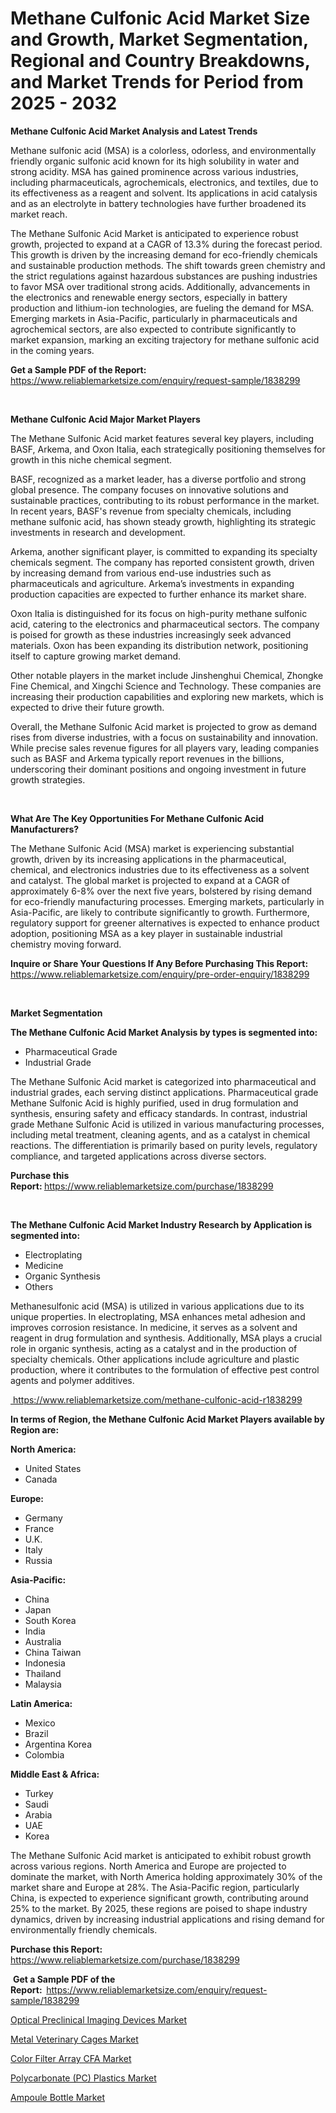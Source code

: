 <p><h1>Methane Culfonic Acid Market Size and Growth, Market Segmentation, Regional and Country Breakdowns, and Market Trends for Period from 2025 -  2032</h1></p><p><strong>Methane Culfonic Acid Market Analysis and Latest Trends</strong></p>
<p><p>Methane sulfonic acid (MSA) is a colorless, odorless, and environmentally friendly organic sulfonic acid known for its high solubility in water and strong acidity. MSA has gained prominence across various industries, including pharmaceuticals, agrochemicals, electronics, and textiles, due to its effectiveness as a reagent and solvent. Its applications in acid catalysis and as an electrolyte in battery technologies have further broadened its market reach.</p><p>The Methane Sulfonic Acid Market is anticipated to experience robust growth, projected to expand at a CAGR of 13.3% during the forecast period. This growth is driven by the increasing demand for eco-friendly chemicals and sustainable production methods. The shift towards green chemistry and the strict regulations against hazardous substances are pushing industries to favor MSA over traditional strong acids. Additionally, advancements in the electronics and renewable energy sectors, especially in battery production and lithium-ion technologies, are fueling the demand for MSA. Emerging markets in Asia-Pacific, particularly in pharmaceuticals and agrochemical sectors, are also expected to contribute significantly to market expansion, marking an exciting trajectory for methane sulfonic acid in the coming years.</p></p>
<p><strong>Get a Sample PDF of the Report:&nbsp;</strong> <a href="https://www.reliablemarketsize.com/enquiry/request-sample/1838299?utm_campaign=1991&utm_medium=2&utm_source=Github&utm_content=ia&utm_term=03022025&utm_id=methane-culfonic-acid">https://www.reliablemarketsize.com/enquiry/request-sample/1838299</a></p>
<p>&nbsp;</p>
<p><strong>Methane Culfonic Acid Major Market Players</strong></p>
<p><p>The Methane Sulfonic Acid market features several key players, including BASF, Arkema, and Oxon Italia, each strategically positioning themselves for growth in this niche chemical segment. </p><p>BASF, recognized as a market leader, has a diverse portfolio and strong global presence. The company focuses on innovative solutions and sustainable practices, contributing to its robust performance in the market. In recent years, BASF's revenue from specialty chemicals, including methane sulfonic acid, has shown steady growth, highlighting its strategic investments in research and development.</p><p>Arkema, another significant player, is committed to expanding its specialty chemicals segment. The company has reported consistent growth, driven by increasing demand from various end-use industries such as pharmaceuticals and agriculture. Arkema’s investments in expanding production capacities are expected to further enhance its market share.</p><p>Oxon Italia is distinguished for its focus on high-purity methane sulfonic acid, catering to the electronics and pharmaceutical sectors. The company is poised for growth as these industries increasingly seek advanced materials. Oxon has been expanding its distribution network, positioning itself to capture growing market demand.</p><p>Other notable players in the market include Jinshenghui Chemical, Zhongke Fine Chemical, and Xingchi Science and Technology. These companies are increasing their production capabilities and exploring new markets, which is expected to drive their future growth.</p><p>Overall, the Methane Sulfonic Acid market is projected to grow as demand rises from diverse industries, with a focus on sustainability and innovation. While precise sales revenue figures for all players vary, leading companies such as BASF and Arkema typically report revenues in the billions, underscoring their dominant positions and ongoing investment in future growth strategies.</p></p>
<p>&nbsp;</p>
<p><strong>What Are The Key Opportunities For Methane Culfonic Acid Manufacturers?</strong></p>
<p><p>The Methane Sulfonic Acid (MSA) market is experiencing substantial growth, driven by its increasing applications in the pharmaceutical, chemical, and electronics industries due to its effectiveness as a solvent and catalyst. The global market is projected to expand at a CAGR of approximately 6-8% over the next five years, bolstered by rising demand for eco-friendly manufacturing processes. Emerging markets, particularly in Asia-Pacific, are likely to contribute significantly to growth. Furthermore, regulatory support for greener alternatives is expected to enhance product adoption, positioning MSA as a key player in sustainable industrial chemistry moving forward.</p></p>
<p><strong>Inquire or Share Your Questions If Any Before Purchasing This Report:</strong> <a href="https://www.reliablemarketsize.com/enquiry/pre-order-enquiry/1838299?utm_campaign=1991&utm_medium=2&utm_source=Github&utm_content=ia&utm_term=03022025&utm_id=methane-culfonic-acid">https://www.reliablemarketsize.com/enquiry/pre-order-enquiry/1838299</a></p>
<p>&nbsp;</p>
<p><strong>Market Segmentation</strong></p>
<p><strong>The Methane Culfonic Acid Market Analysis by types is segmented into:</strong></p>
<p><ul><li>Pharmaceutical Grade</li><li>Industrial Grade</li></ul></p>
<p><p>The Methane Sulfonic Acid market is categorized into pharmaceutical and industrial grades, each serving distinct applications. Pharmaceutical grade Methane Sulfonic Acid is highly purified, used in drug formulation and synthesis, ensuring safety and efficacy standards. In contrast, industrial grade Methane Sulfonic Acid is utilized in various manufacturing processes, including metal treatment, cleaning agents, and as a catalyst in chemical reactions. The differentiation is primarily based on purity levels, regulatory compliance, and targeted applications across diverse sectors.</p></p>
<p><strong>Purchase this Report:&nbsp;</strong><a href="https://www.reliablemarketsize.com/purchase/1838299?utm_campaign=1991&utm_medium=2&utm_source=Github&utm_content=ia&utm_term=03022025&utm_id=methane-culfonic-acid">https://www.reliablemarketsize.com/purchase/1838299</a></p>
<p>&nbsp;</p>
<p><strong>The Methane Culfonic Acid Market Industry Research by Application is segmented into:</strong></p>
<p><ul><li>Electroplating</li><li>Medicine</li><li>Organic Synthesis</li><li>Others</li></ul></p>
<p><p>Methanesulfonic acid (MSA) is utilized in various applications due to its unique properties. In electroplating, MSA enhances metal adhesion and improves corrosion resistance. In medicine, it serves as a solvent and reagent in drug formulation and synthesis. Additionally, MSA plays a crucial role in organic synthesis, acting as a catalyst and in the production of specialty chemicals. Other applications include agriculture and plastic production, where it contributes to the formulation of effective pest control agents and polymer additives.</p></p>
<p><a href="https://www.reliablemarketsize.com/methane-culfonic-acid-r1838299?utm_campaign=1991&utm_medium=2&utm_source=Github&utm_content=ia&utm_term=03022025&utm_id=methane-culfonic-acid">&nbsp;https://www.reliablemarketsize.com/methane-culfonic-acid-r1838299</a></p>
<p><strong>In terms of Region, the Methane Culfonic Acid Market Players available by Region are:</strong></p>
<p>
    <p> <strong> North America: </strong>
        <ul>
            <li>United States</li>
            <li>Canada</li>
        </ul>
        </p> 
    <p> <strong> Europe: </strong>
        <ul>
            <li>Germany</li>
            <li>France</li>
            <li>U.K.</li>
            <li>Italy</li>
            <li>Russia</li>
        </ul>
        </p> 
    <p> <strong> Asia-Pacific: </strong>
        <ul>
            <li>China</li>
            <li>Japan</li>
            <li>South Korea</li>
            <li>India</li>
            <li>Australia</li>
            <li>China Taiwan</li>
            <li>Indonesia</li>
            <li>Thailand</li>
            <li>Malaysia</li>
        </ul>
        </p> 
    <p> <strong> Latin America: </strong>
        <ul>
            <li>Mexico</li>
            <li>Brazil</li>
            <li>Argentina Korea</li>
            <li>Colombia</li>
        </ul>
        </p> 
    <p> <strong> Middle East & Africa: </strong>
        <ul>
            <li>Turkey</li>
            <li>Saudi</li>
            <li>Arabia</li>
            <li>UAE</li>
            <li>Korea</li>
        </ul>
    </p>
    </p>
<p><p>The Methane Sulfonic Acid market is anticipated to exhibit robust growth across various regions. North America and Europe are projected to dominate the market, with North America holding approximately 30% of the market share and Europe at 28%. The Asia-Pacific region, particularly China, is expected to experience significant growth, contributing around 25% to the market. By 2025, these regions are poised to shape industry dynamics, driven by increasing industrial applications and rising demand for environmentally friendly chemicals.</p></p>
<p><strong>Purchase this Report: </strong><a href="https://www.reliablemarketsize.com/purchase/1838299?utm_campaign=1991&utm_medium=2&utm_source=Github&utm_content=ia&utm_term=03022025&utm_id=methane-culfonic-acid">https://www.reliablemarketsize.com/purchase/1838299</a></p>
<p>&nbsp;<strong>Get a Sample PDF of the Report:&nbsp;&nbsp;</strong><a href="https://www.reliablemarketsize.com/enquiry/request-sample/1838299?utm_campaign=1991&utm_medium=2&utm_source=Github&utm_content=ia&utm_term=03022025&utm_id=methane-culfonic-acid">https://www.reliablemarketsize.com/enquiry/request-sample/1838299</a></p>
<p><strong></strong></p>
<p><p><a href="https://www.linkedin.com/pulse/future-optical-preclinical-imaging-devices-market-key-growth-m1lzf?utm_campaign=1991&utm_medium=2&utm_source=Github&utm_content=ia&utm_term=03022025&utm_id=methane-culfonic-acid">Optical Preclinical Imaging Devices Market</a></p><p><a href="https://www.linkedin.com/pulse/metal-veterinary-cages-growth-trends-projected-86-2025-ev8re?utm_campaign=1991&utm_medium=2&utm_source=Github&utm_content=ia&utm_term=03022025&utm_id=methane-culfonic-acid">Metal Veterinary Cages Market</a></p><p><a href="https://www.linkedin.com/pulse/color-filter-array-cfa-industry-research-report-future-vok6e?utm_campaign=1991&utm_medium=2&utm_source=Github&utm_content=ia&utm_term=03022025&utm_id=methane-culfonic-acid">Color Filter Array CFA Market</a></p><p><a href="https://github.com/YashRP12/Market-Research-Report-List-7/blob/main/polycarbonate-pc-plastics-market.md?utm_campaign=1991&utm_medium=2&utm_source=Github&utm_content=ia&utm_term=03022025&utm_id=methane-culfonic-acid">Polycarbonate (PC) Plastics Market</a></p><p><a href="https://www.linkedin.com/pulse/ampoule-bottle-market-analysis-witch-focus-key-drivers-obstacles-0yzfe?utm_campaign=1991&utm_medium=2&utm_source=Github&utm_content=ia&utm_term=03022025&utm_id=methane-culfonic-acid">Ampoule Bottle Market</a></p></p>